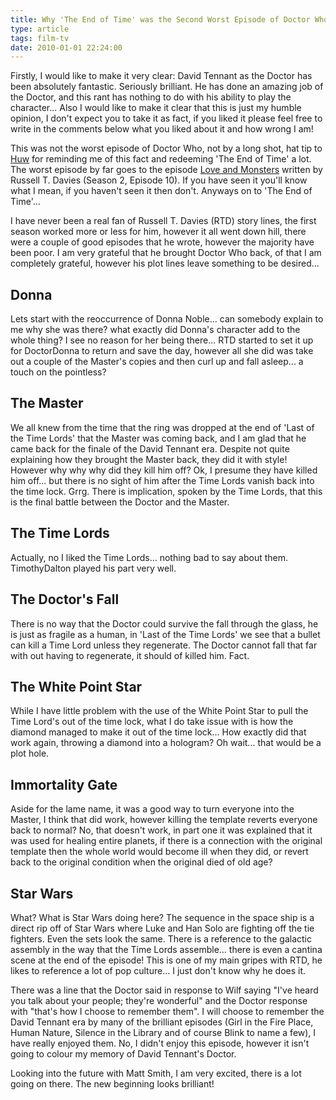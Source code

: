 ```yaml
---
title: Why 'The End of Time' was the Second Worst Episode of Doctor Who
type: article
tags: film-tv
date: 2010-01-01 22:24:00
---
```


Firstly, I would like to make it very clear: David Tennant as the Doctor has been absolutely fantastic. Seriously brilliant. He has done an amazing job of the Doctor, and this rant has nothing to do with his ability to play the character... Also I would like to make it clear that this is just my humble opinion, I don't expect you to take it as fact, if you liked it please feel free to write in the comments below what you liked about it and how wrong I am!

This was not the worst episode of Doctor Who, not by a long shot, hat tip to <a href="https://twitter.com/the_lanky1">Huw</a> for reminding me of this fact and redeeming 'The End of Time' a lot. The worst episode by far goes to the episode <a href="https://www.imdb.com/title/tt0766171/">Love and Monsters</a> written by Russell T. Davies (Season 2, Episode 10). If you have seen it you'll know what I mean, if you haven't seen it then don't. Anyways on to 'The End of Time'…

I have never been a real fan of Russell T. Davies (RTD) story lines, the first season worked more or less for him, however it all went down hill, there were a couple of good episodes that he wrote, however the majority have been poor. I am very grateful that he brought Doctor Who back, of that I am completely grateful, however his plot lines leave something to be desired...

## Donna

Lets start with the reoccurrence of Donna Noble... can somebody explain to me why she was there? what exactly did Donna's character add to the whole thing? I see no reason for her being there... RTD started to set it up for DoctorDonna to return and save the day, however all she did was take out a couple of the Master's copies and then curl up and fall asleep... a touch on the pointless?

## The Master

We all knew from the time that the ring was dropped at the end of 'Last of the Time Lords' that the Master was coming back, and I am glad that he came back for the finale of the David Tennant era. Despite not quite explaining how they brought the Master back, they did it with style! However why why why did they kill him off? Ok, I presume they have killed him off... but there is no sight of him after the Time Lords vanish back into the time lock. Grrg. There is implication, spoken by the Time Lords, that this is the final battle between the Doctor and the Master.

## The Time Lords

Actually, no I liked the Time Lords… nothing bad to say about them. TimothyDalton played his part very well.

## The Doctor's Fall

There is no way that the Doctor could survive the fall through the glass, he is just as fragile as a human, in 'Last of the Time Lords' we see that a bullet can kill a Time Lord unless they regenerate. The Doctor cannot fall that far with out having to regenerate, it should of killed him. Fact.

## The White Point Star

While I have little problem with the use of the White Point Star to pull the Time Lord's out of the time lock, what I do take issue with is how the diamond managed to make it out of the time lock... How exactly did that work again, throwing a diamond into a hologram? Oh wait... that would be a plot hole.

## Immortality Gate

Aside for the lame name, it was a good way to turn everyone into the Master, I think that did work, however killing the template reverts everyone back to normal? No, that doesn't work, in part one it was explained that it was used for healing entire planets, if there is a connection with the original template then the whole world would become ill when they did, or revert back to the original condition when the original died of old age?

## Star Wars

What? What is Star Wars doing here? The sequence in the space ship is a direct rip off of Star Wars where Luke and Han Solo are fighting off the tie fighters. Even the sets look the same. There is a reference to the galactic assembly in the way that the Time Lords assemble... there is even a cantina scene at the end of the episode! This is one of my main gripes with RTD, he likes to reference a lot of pop culture... I just don't know why he does it.

There was a line that the Doctor said in response to Wilf saying "I've heard you talk about your people; they're wonderful" and the Doctor response with "that's how I choose to remember them". I will choose to remember the David Tennant era by many of the brilliant episodes (Girl in the Fire Place, Human Nature, Silence in the Library and of course Blink to name a few), I have really enjoyed them. No, I didn't enjoy this episode, however it isn't going to colour my memory of David Tennant's Doctor.

Looking into the future with Matt Smith, I am very excited, there is a lot going on there. The new beginning looks brilliant!
